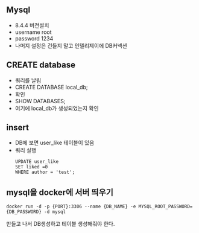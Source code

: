 ## Mysql

 - 8.4.4 버전설치
 - username root
 - password 1234
 - 나머지 설정은 건들지 말고 인텔리제이에 DB커넥션

## CREATE database
 - 쿼리를 날림
 - CREATE DATABASE local_db;
 - 확인
 - SHOW DATABASES;
 - 여기에 local_db가 생성되었는지 확인

## insert
 - DB에 보면 user_like 테이블이 있음
 - 쿼리 실행
    ```
    UPDATE user_like
    SET liked =0
    WHERE author = 'test';
   ```
   
## mysql을 docker에 서버 띄우기
```docker run -d -p {PORT}:3306 --name {DB_NAME} -e MYSQL_ROOT_PASSWORD={DB_PASSWORD} -d mysql```

만들고 나서 DB생성하고 테이블 생성해줘야 한다.
